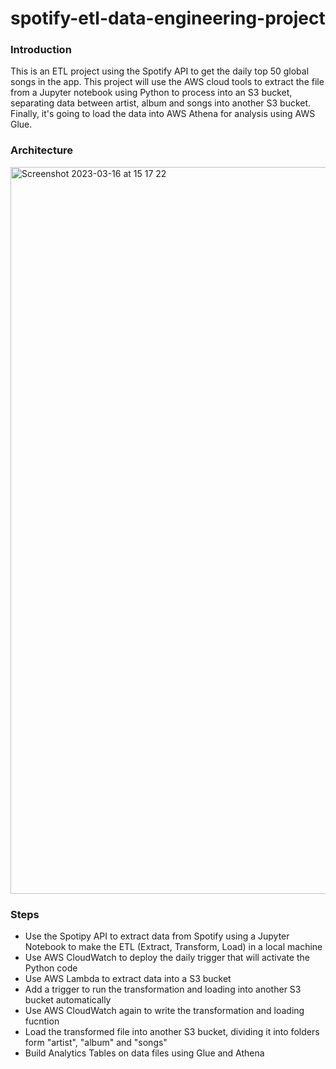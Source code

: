 # spotify-etl-data-engineering-project

### Introduction

This is an ETL project using the Spotify API to get the daily top 50 global songs in the app. This project will use the AWS cloud tools to extract the file from a Jupyter notebook using Python to process into an S3 bucket, separating data between artist, album and songs into another S3 bucket. Finally, it's going to load the data into AWS Athena for analysis using AWS Glue.

### Architecture

<img width="1163" alt="Screenshot 2023-03-16 at 15 17 22" src="https://user-images.githubusercontent.com/106999054/225715782-6e6165d1-8480-4a77-a0d1-e7fd693421d2.png">

### Steps

- Use the Spotipy API to extract data from Spotify using a Jupyter Notebook to make the ETL (Extract, Transform, Load) in a local machine
- Use AWS CloudWatch to deploy the daily trigger that will activate the Python code
- Use AWS Lambda to extract data into a S3 bucket
- Add a trigger to run the transformation and loading into another S3 bucket automatically
- Use AWS CloudWatch again to write the transformation and loading fucntion
- Load the transformed file into another S3 bucket, dividing it into folders form "artist", "album" and "songs"
- Build Analytics Tables on data files using Glue and Athena
